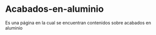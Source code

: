 # Acabados-en-aluminio
Es una página en la cual se encuentran contenidos sobre acabados en aluminio
